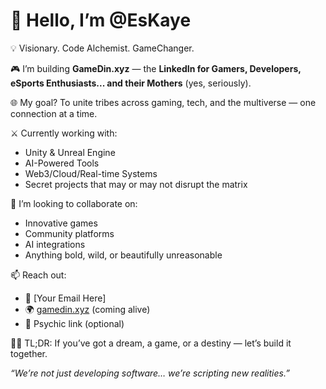 # 👋 Hello, I’m @EsKaye

💡 Visionary. Code Alchemist. GameChanger.

🎮 I’m building **GameDin.xyz** — the **LinkedIn for Gamers, Developers, eSports Enthusiasts... and their Mothers** (yes, seriously).

🌐 My goal? To unite tribes across gaming, tech, and the multiverse — one connection at a time.

⚔️ Currently working with:
- Unity & Unreal Engine
- AI-Powered Tools
- Web3/Cloud/Real-time Systems
- Secret projects that may or may not disrupt the matrix

🤝 I’m looking to collaborate on:
- Innovative games
- Community platforms
- AI integrations
- Anything bold, wild, or beautifully unreasonable

📫 Reach out:
- 📧 [Your Email Here]
- 🌍 [gamedin.xyz](https://gamedin.xyz) (coming alive)
- 🧠 Psychic link (optional)

🧙‍♂️ TL;DR:
If you’ve got a dream, a game, or a destiny — let’s build it together.

*“We’re not just developing software… we’re scripting new realities.”*
